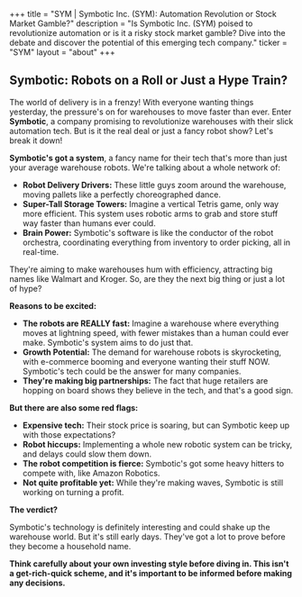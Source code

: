 +++
title = "SYM |  Symbotic Inc. (SYM): Automation Revolution or Stock Market Gamble?"
description = "Is Symbotic Inc. (SYM) poised to revolutionize automation or is it a risky stock market gamble? Dive into the debate and discover the potential of this emerging tech company."
ticker = "SYM"
layout = "about"
+++

        


## Symbotic: Robots on a Roll or Just a Hype Train?

The world of delivery is in a frenzy! With everyone wanting things yesterday, the pressure's on for warehouses to move faster than ever. Enter **Symbotic**, a company promising to revolutionize warehouses with their slick automation tech. But is it the real deal or just a fancy robot show? Let's break it down!

**Symbotic's got a system**, a fancy name for their tech that's more than just your average warehouse robots. We're talking about a whole network of:

* **Robot Delivery Drivers:** These little guys zoom around the warehouse, moving pallets like a perfectly choreographed dance.
* **Super-Tall Storage Towers:** Imagine a vertical Tetris game, only way more efficient. This system uses robotic arms to grab and store stuff way faster than humans ever could.
* **Brain Power:** Symbotic's software is like the conductor of the robot orchestra, coordinating everything from inventory to order picking, all in real-time. 

They're aiming to make warehouses hum with efficiency, attracting big names like Walmart and Kroger.  So, are they the next big thing or just a lot of hype?

**Reasons to be excited:**

* **The robots are REALLY fast:** Imagine a warehouse where everything moves at lightning speed, with fewer mistakes than a human could ever make. Symbotic's system aims to do just that.
* **Growth Potential:** The demand for warehouse robots is skyrocketing, with e-commerce booming and everyone wanting their stuff NOW. Symbotic's tech could be the answer for many companies. 
* **They're making big partnerships:**  The fact that huge retailers are hopping on board shows they believe in the tech, and that's a good sign.

**But there are also some red flags:**

* **Expensive tech:**  Their stock price is soaring, but can Symbotic keep up with those expectations?
* **Robot hiccups:** Implementing a whole new robotic system can be tricky, and delays could slow them down.
* **The robot competition is fierce:** Symbotic's got some heavy hitters to compete with, like Amazon Robotics. 
* **Not quite profitable yet:** While they're making waves, Symbotic is still working on turning a profit.

**The verdict?**

Symbotic's technology is definitely interesting and could shake up the warehouse world. But it's still early days. They've got a lot to prove before they become a household name.  

**Think carefully about your own investing style before diving in.  This isn't a get-rich-quick scheme, and it's important to be informed before making any decisions.** 

        